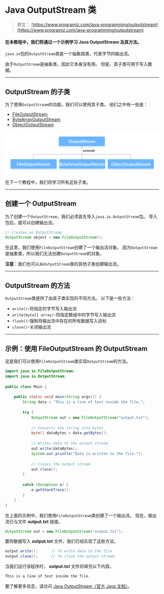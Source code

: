 # Java OutputStream 类

> 原文： [https://www.programiz.com/java-programming/outputstream](https://www.programiz.com/java-programming/outputstream)

#### 在本教程中，我们将通过一个示例学习 Java OutputStream 及其方法。

`java.io`包的`OutputStream`类是一个抽象超类，代表字节的输出流。

由于`OutputStream`是抽象类，因此它本身没有用。 但是，其子类可用于写入数据。

* * *

## OutputStream 的子类

为了使用`OutputStream`的功能，我们可以使用其子类。 他们之中有一些是：

*   [FileOutputStream](/java-programming/fileoutputstream "Java FileOutputStream Class")
*   [ByteArrayOutputStream](/java-programming/bytearrayoutputstream "Java ByteArrayOutputStream Class")
*   [ObjectOutputStream](/java-programming/objectoutputstream "Java ObjectOutputStream Class")

![Subclasses of Java OutputStream are FileOutputStream, ByteArrayOutputStream and ObjectOutputStream.](img/7dd805f6af782bdb847c4151e2db526a.png "Java OutputStream ")

在下一个教程中，我们将学习所有这些子类。

* * *

## 创建一个 OutputStream

为了创建一个`OutputStream`，我们必须首先导入`java.io.OutputStream`包。 导入包后，就可以创建输出流。

```java
// Creates an OutputStream
OutputStream object = new FileOutputStream(); 
```

在这里，我们使用`FileOutputStream`创建了一个输出流对象。 因为`OutputStream`是抽象类，所以我们无法创建`OutputStream`的对象。

**注意**：我们也可以从`OutputStream`类的其他子类创建输出流。

* * *

## OutputStream 的方法

`OutputStream`类提供了由其子类实现的不同方法。 以下是一些方法：

*   `write()`-将指定的字节写入输出流
*   `write(byte[] array)`-将指定数组中的字节写入输出流
*   `flush()`-强制将输出流中存在的所有数据写入目标
*   `close()`-关闭输出流

* * *

## 示例：使用 FileOutputStream 的 OutputStream

这是我们可以使用`FileOutputStream`类实现`OutputStream`的方法。

```java
import java.io.FileOutputStream;
import java.io.OutputStream;

public class Main {

    public static void main(String args[]) {
        String data = "This is a line of text inside the file.";

        try {
            OutputStream out = new FileOutputStream("output.txt");

            // Converts the string into bytes
            byte[] dataBytes = data.getBytes();

            // Writes data to the output stream
            out.write(dataBytes);
            System.out.println("Data is written to the file.");

            // Closes the output stream
            out.close();
        }

        catch (Exception e) {
            e.getStackTrace();
        }
    }
} 
```

在上面的示例中，我们使用`FileOutputStream`类创建了一个输出流。 现在，输出流已与文件 **output.txt** 链接。

```java
OutputStream out = new FileOutputStream("output.txt"); 
```

要将数据写入 **output.txt** 文件，我们已经实现了这些方法。

```java
output.write();      // To write data to the file
output.close();      // To close the output stream 
```

当我们运行该程序时， **output.txt** 文件将填充以下内容。

```java
This is a line of text inside the file. 
```

要了解更多信息，请访问 [Java OutputStream（官方 Java 文档）](https://docs.oracle.com/javase/7/docs/api/java/io/OutputStream.html "Java OutputStream (official Java documentation)")。